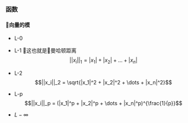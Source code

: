 ### 函数
#### 向量的模
- L-0
- L-1
这也就是曼哈顿距离
$$||x_i||_1 = |x_1| + |x_2| + \dots + |x_n|$$
- L-2
$$||x_i||_2 = \sqrt{|x_1|^2 + |x_2|^2 + \dots + |x_n|^2}$$
- L-p
$$||x_i||_p = (|x_1|^p + |x_2|^p + \dots + |x_n|^p)^{\frac{1}{p}}$$

- $L-\infty$
